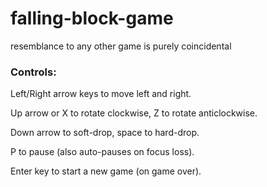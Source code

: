# falling-block-game
resemblance to any other game is purely coincidental

### Controls:

Left/Right arrow keys to move left and right.

Up arrow or X to rotate clockwise, Z to rotate anticlockwise.

Down arrow to soft-drop, space to hard-drop.

P to pause (also auto-pauses on focus loss).

Enter key to start a new game (on game over).
